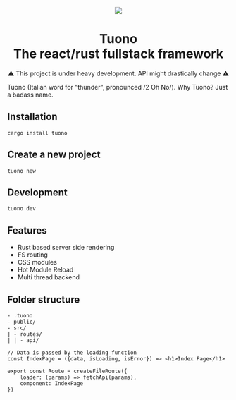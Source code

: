 <p align="center">
  <img src="https://raw.githubusercontent.com/Valerioageno/tuono/main/assets/logo.png">
</p>
<h1 align="center">Tuono<br>The react/rust fullstack framework</h1>
<p align="center">
⚠️ This project is under heavy development. API might drastically change ⚠️
</p>


Tuono (Italian word for "thunder", pronounced /2 Oh No/). 
Why Tuono? Just a badass name.

## Installation

```
cargo install tuono
```

## Create a new project

```
tuono new 
```

## Development

```
tuono dev
```

## Features
- Rust based server side rendering
- FS routing
- CSS modules
- Hot Module Reload
- Multi thread backend

## Folder structure

```
- .tuono
- public/
- src/
| - routes/
| | - api/
```

```tsx
// Data is passed by the loading function
const IndexPage = ({data, isLoading, isError}) => <h1>Index Page</h1>

export const Route = createFileRoute({
    loader: (params) => fetchApi(params),
    component: IndexPage
})
```
